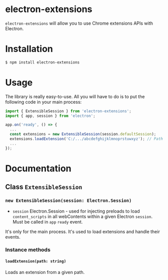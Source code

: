 # electron-extensions

`electron-extensions` will allow you to use Chrome extensions APIs with Electron.

# Installation

```bash
$ npm install electron-extensions
```

# Usage

The library is really easy-to-use. All you will have to do is to put the following code in your main process:

```typescript
import { ExtensibleSession } from 'electron-extensions';
import { app, session } from 'electron';

app.on('ready', () => {
  ...
  const extensions = new ExtensibleSession(session.defaultSession);
  extensions.loadExtension('C:/.../abcdefghijklmnoprstuwxyz'); // Path to the extension to load
  ...
});

```

# Documentation

## Class `ExtensibleSession`

### `new ExtensibleSession(session: Electron.Session)`

- `session` Electron.Session - used for injecting preloads to load `content_scripts` in all webContents within a given Electron `session`. Must be called in `app` `ready` event.

It's only for the main process. It's used to load extensions and handle their events.

### Instance methods

#### `loadExtension(path: string)`

Loads an extension from a given path.
